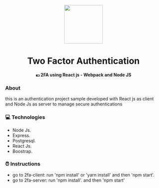 <p align="center">
  <img src="https://cloud.githubusercontent.com/assets/17016297/18839843/0e06a67a-83d2-11e6-993a-b35a182500e0.png" height="124px">
  <h1 align="center">Two Factor Authentication</h1>
  <p align="center">
    <b> 💶 2FA using React js - Webpack and Node JS</b>
  </p>
</p>

###  About
this is an authentication project sample developed with React js as client and Node Js as server to manage secure authentications

### 💻  Technologies
- Node Js.
- Express.
- Postgresql.
- React Js.
- Boostrap.

###  ⏰ Instructions
- go to 2fa-client:  run 'npm install' or 'yarn install' and then 'npm start'.
- go to 2fa-server: run 'npm install'. and then 'npm start'



